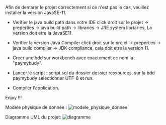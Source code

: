 Afin de demarer le projet correctement si ce n'est pas le cas, veuillez installer la version JavaSE-11.

* Verifier le java build path dans votre IDE click droit sur le projet -> preperties -> java build path -> libraries -> JRE system librtaries, La version doit etre la JavaSE11.
* Verifier la version Java Compiler click droit sur le projet -> preperties -> java build compiler -> JDK compliance, cela doit etre la version 11.


* Creer une bdd sur workbench avec exactement ce nom la : "paymybudy".
* Lancer le script : script.sql du dossier dossier ressources, sur la bdd paymybudy selectionner UTF-8 et run.
* Compiler l'application.


Enjoy !!!


Modele physique de donnée : 
![modele_physique_donnee](https://user-images.githubusercontent.com/29457062/134142011-4c954be6-5205-4781-ada9-6d5d6f27ffbd.png)

Diagramme UML du projet:
![diagramme](https://user-images.githubusercontent.com/29457062/125112494-84804c80-e0e7-11eb-8926-010f2236f7ac.png)
